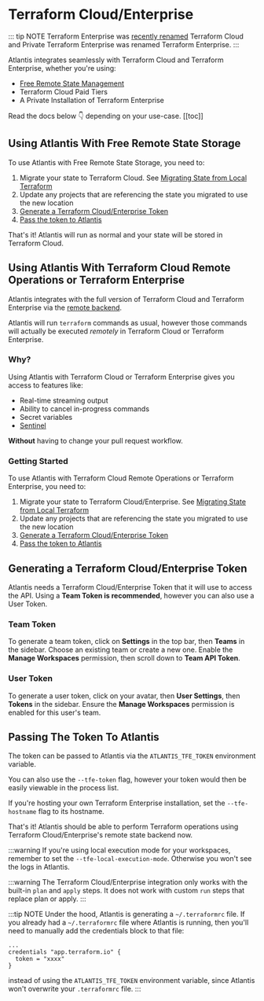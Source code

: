 # Terraform Cloud/Enterprise

::: tip NOTE
Terraform Enterprise was [recently renamed](https://www.hashicorp.com/blog/introducing-terraform-cloud-remote-state-management) Terraform Cloud
and Private Terraform Enterprise was renamed Terraform Enterprise.
:::

Atlantis integrates seamlessly with Terraform Cloud and Terraform Enterprise, whether you're using:
* [Free Remote State Management](https://app.terraform.io)
* Terraform Cloud Paid Tiers
* A Private Installation of Terraform Enterprise

Read the docs below :point_down: depending on your use-case.
[[toc]]

## Using Atlantis With Free Remote State Storage
To use Atlantis with Free Remote State Storage, you need to:
1. Migrate your state to Terraform Cloud. See [Migrating State from Local Terraform](https://www.terraform.io/docs/cloud/migrate/index.html)
1. Update any projects that are referencing the state you migrated to use the new location
1. [Generate a Terraform Cloud/Enterprise Token](#generating-a-terraform-cloud-enterprise-token)
1. [Pass the token to Atlantis](#passing-the-token-to-atlantis)

That's it! Atlantis will run as normal and your state will be stored in Terraform
Cloud.

## Using Atlantis With Terraform Cloud Remote Operations or Terraform Enterprise
Atlantis integrates with the full version of Terraform Cloud and Terraform Enterprise
via the [remote backend](https://www.terraform.io/docs/backends/types/remote.html).

Atlantis will run `terraform` commands as usual, however those commands will
actually be executed *remotely* in Terraform Cloud or Terraform Enterprise.

### Why?
Using Atlantis with Terraform Cloud or Terraform Enterprise gives you access to features like:
* Real-time streaming output
* Ability to cancel in-progress commands
* Secret variables
* [Sentinel](https://www.hashicorp.com/sentinel)

**Without** having to change your pull request workflow.

### Getting Started
To use Atlantis with Terraform Cloud Remote Operations or Terraform Enterprise, you need to:
1. Migrate your state to Terraform Cloud/Enterprise. See [Migrating State from Local Terraform](https://www.terraform.io/docs/cloud/migrate/index.html)
1. Update any projects that are referencing the state you migrated to use the new location
1. [Generate a Terraform Cloud/Enterprise Token](#generating-a-terraform-cloud-enterprise-token)
1. [Pass the token to Atlantis](#passing-the-token-to-atlantis)

## Generating a Terraform Cloud/Enterprise Token
Atlantis needs a Terraform Cloud/Enterprise Token that it will use to access the API.
Using a **Team Token is recommended**, however you can also use a User Token.

### Team Token
To generate a team token, click on **Settings** in the top bar, then **Teams** in
the sidebar.
Choose an existing team or create a new one.
Enable the **Manage Workspaces** permission, then scroll down to **Team API Token**.

### User Token
To generate a user token, click on your avatar, then **User Settings**, then
**Tokens** in the sidebar.
Ensure the **Manage Workspaces** permission is enabled for this user's team.

## Passing The Token To Atlantis
The token can be passed to Atlantis via the `ATLANTIS_TFE_TOKEN` environment variable.

You can also use the `--tfe-token` flag, however your token would then be easily
viewable in the process list.

If you're hosting your own Terraform Enterprise installation, set the `--tfe-hostname`
flag to its hostname.

That's it! Atlantis should be able to perform Terraform operations using Terraform Cloud/Enterprise's
remote state backend now.

:::warning
If you're using local execution mode for your workspaces, remember to set the
`--tfe-local-execution-mode`. Otherwise you won't see the logs in Atlantis.

:::warning
The Terraform Cloud/Enterprise integration only works with the built-in
`plan` and `apply` steps. It does not work with custom `run` steps that replace
plan or apply.
:::

:::tip NOTE
Under the hood, Atlantis is generating a `~/.terraformrc` file.
If you already had a `~/.terraformrc` file where Atlantis is running,
 then you'll need to manually
add the credentials block to that file:
```
...
credentials "app.terraform.io" {
  token = "xxxx"
}
```
instead of using the `ATLANTIS_TFE_TOKEN` environment variable, since Atlantis
won't overwrite your `.terraformrc` file.
:::
